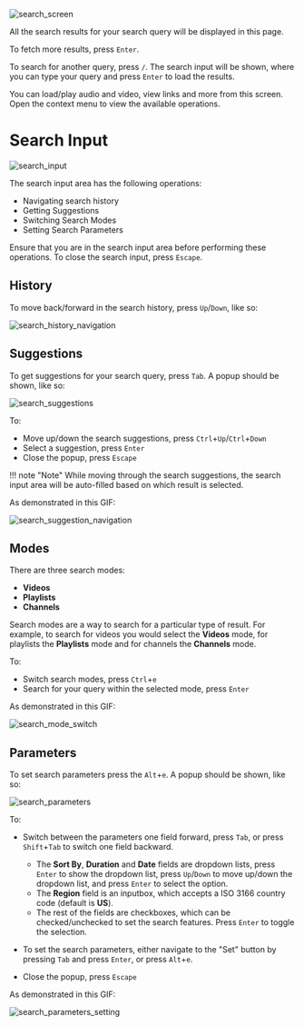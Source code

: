 ![search_screen](../images/04_Pages/search_more_results.gif)

All the search results for your search query will be displayed in this page.

To fetch more results, press <kbd>`Enter`</kbd>.

To search for another query, press <kbd>`/`</kbd>.
The search input will be shown, where you can type your query and press <kbd>`Enter`</kbd> to load the results.

You can load/play audio and video, view links and more from this screen. Open the context menu to view the available operations.

# Search Input
![search_input](../images/04_Pages/search_input.png)

The search input area has the following operations:
- Navigating search history
- Getting Suggestions
- Switching Search Modes
- Setting Search Parameters

Ensure that you are in the search input area before performing these operations.
To close the search input, press <kbd>`Escape`</kbd>.

## History
To move back/forward in the search history, press <kbd>`Up`</kbd>/<kbd>`Down`</kbd>, like so:

![search_history_navigation](../images/04_Pages/search_history_navigation.gif)

## Suggestions
To get suggestions for your search query, press <kbd>`Tab`</kbd>. A popup should be shown, like so:

![search_suggestions](../images/04_Pages/search_suggestions.png)

To:
- Move up/down the search suggestions, press <kbd>`Ctrl`</kbd>+<kbd>`Up`</kbd>/<kbd>`Ctrl`</kbd>+<kbd>`Down`</kbd>
- Select a suggestion, press <kbd>`Enter`</kbd>
- Close the popup, press <kbd>`Escape`</kbd>

!!! note "Note"
	While moving through the search suggestions, the search input area will be auto-filled based on which result is selected.

As demonstrated in this GIF:

![search_suggestion_navigation](../images/04_Pages/search_suggestion_navigation.gif)

## Modes
There are three search modes:
- **Videos**
- **Playlists**
- **Channels**

Search modes are a way to search for a particular type of result.
For example, to search for videos you would select the **Videos** mode,
for playlists the **Playlists** mode and for channels the **Channels** mode.

To: 
- Switch search modes, press <kbd>`Ctrl`</kbd>+<kbd>`e`</kbd>
- Search for your query within the selected mode, press <kbd>`Enter`</kbd>

As demonstrated in this GIF:

![search_mode_switch](../images/04_Pages/search_mode_switch.gif)

## Parameters
To set search parameters press the <kbd>`Alt`</kbd>+<kbd>`e`</kbd>. A popup should be shown, like so:

![search_parameters](../images/04_Pages/search_parameters.png)

To:
- Switch between the parameters one field forward, press <kbd>`Tab`</kbd>, or press <kbd>`Shift`</kbd>+<kbd>`Tab`</kbd> to switch one field backward. 
	- The **Sort By**, **Duration** and **Date** fields are dropdown lists, press <kbd>`Enter`</kbd> to show the dropdown list, press <kbd>`Up`</kbd>/<kbd>`Down`</kbd> to move up/down the dropdown list, and press <kbd>`Enter`</kbd> to select the option.
	- The **Region** field is an inputbox, which accepts a ISO 3166 country code (default is **US**).
	- The rest of the fields are checkboxes, which can be checked/unchecked to set the search features. Press <kbd>`Enter`</kbd> to toggle the selection.

- To set the search parameters, either navigate to the "Set" button by pressing <kbd>`Tab`</kbd> and press <kbd>`Enter`</kbd>, or press <kbd>`Alt`</kbd>+<kbd>`e`</kbd>.
- Close the popup, press <kbd>`Escape`</kbd>

As demonstrated in this GIF:

![search_parameters_setting](../images/04_Pages/search_parameters_setting.gif)
